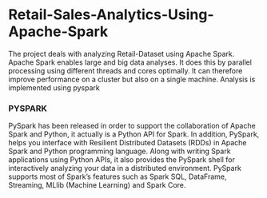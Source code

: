 # Retail-Sales-Analytics-Using-Apache-Spark
The project deals with analyzing Retail-Dataset using Apache Spark. Apache Spark enables large and big data analyses. 
It does this by parallel processing using different threads and cores optimally. It can therefore improve performance on a cluster but also on a single machine. 
Analysis is implemented using pyspark
### PYSPARK
PySpark has been released in order to support the collaboration of Apache Spark and Python, it actually is a Python API for Spark.
In addition, PySpark, helps you interface with Resilient Distributed Datasets (RDDs) in Apache Spark and Python programming language.
Along with writing Spark applications using Python APIs, it also provides the PySpark shell for interactively analyzing your data in a distributed environment. 
PySpark supports most of Spark’s features such as Spark SQL, DataFrame, Streaming, MLlib (Machine Learning) and Spark Core.
